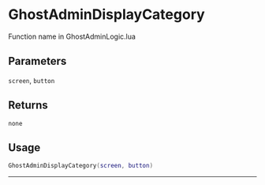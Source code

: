 # GhostAdminDisplayCategory
Function name in GhostAdminLogic.lua
## Parameters
`screen`, `button`
## Returns
`none`
## Usage
```lua
GhostAdminDisplayCategory(screen, button)
```
---
